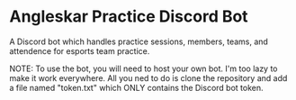 # Angleskar Practice Discord Bot
 A Discord bot which handles practice sessions, members, teams, and attendence for esports team practice.

NOTE: To use the bot, you will need to host your own bot. I'm too lazy to make it work everywhere. All you ned to do is clone the repository and add a file named "token.txt" which ONLY contains the Discord bot token.
